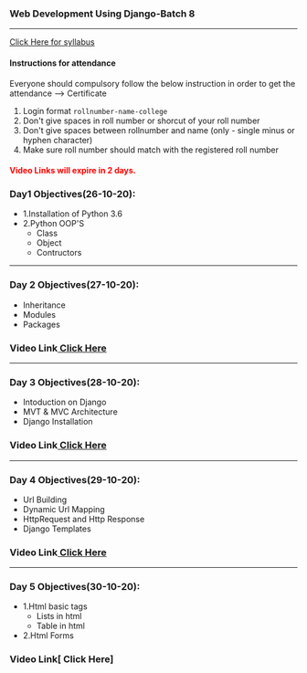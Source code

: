 ### Web Development Using Django-Batch 8
____

[Click Here for syllabus](https://drive.google.com/file/d/1OnBUWHxKIa0ixTU8uKrWTGCE7HB3PbGl/view)

#### Instructions for attendance
Everyone should compulsory follow the below instruction in order to get the attendance --> Certificate

1. Login format `rollnumber-name-college`
2. Don't give spaces in roll number or shorcut of your roll number
3. Don't give spaces between rollnumber and name (only - single minus or hyphen character)
4. Make sure roll number should match with the registered roll number


#### <font style='color:red'> Video Links will expire in 2 days.</font>

### Day1 Objectives(26-10-20):

- 1.Installation of Python 3.6
- 2.Python OOP'S
  - Class
  - Object
  - Contructors


____
### Day 2 Objectives(27-10-20):

- Inheritance
- Modules
- Packages

### Video Link[ Click Here](https://transcripts.gotomeeting.com/#/s/3a9298121742e378683858af06649c0695471aa34614854ae3e865bee27b27d4)
____
### Day 3 Objectives(28-10-20):
- Intoduction on Django
- MVT & MVC Architecture
- Django Installation
### Video Link[ Click Here](https://transcripts.gotomeeting.com/#/s/0dc1d15554688d1a0c0b027dbeec3ff95f1ed8d60a6d384f21c7d4e617133701)
____

### Day 4 Objectives(29-10-20):
- Url Building
- Dynamic Url Mapping
- HttpRequest and Http Response
- Django Templates
### Video Link[ Click Here](https://transcripts.gotomeeting.com/#/s/552b33da566f01cb636ec129f3d0a0a8220de8d51d7b8c8beacf13dcd8a7a280)
____
### Day 5 Objectives(30-10-20):
- 1.Html basic tags
  - Lists in html
  - Table in html
- 2.Html Forms
### Video Link[ Click Here]
